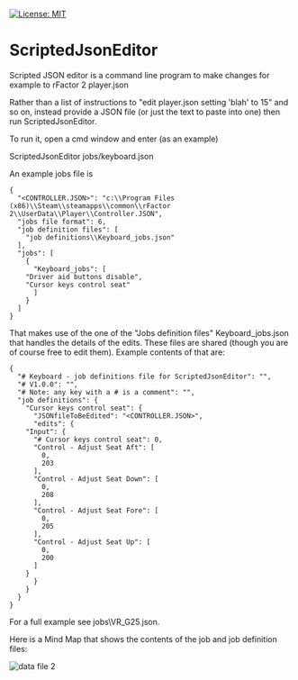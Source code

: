 [![License: MIT](https://img.shields.io/badge/License-MIT-yellow.svg)](https://opensource.org/licenses/MIT)
# ScriptedJsonEditor
Scripted JSON editor is a command line program to make changes for example to rFactor 2 player.json

Rather than a list of instructions to "edit player.json setting 'blah' to 15" and so on, instead provide a JSON file (or just the text to paste into one) then run ScriptedJsonEditor.

To run it, open a cmd window and enter (as an example)

 ScriptedJsonEditor jobs/keyboard.json

An example jobs file is

	{
	  "<CONTROLLER.JSON>": "c:\\Program Files (x86)\\Steam\\steamapps\\common\\rFactor 2\\UserData\\Player\\Controller.JSON",
	  "jobs file format": 6,
	  "job definition files": [
	    "job definitions\\Keyboard_jobs.json"
	  ],
	  "jobs": [
	    {
	      "Keyboard_jobs": [
		"Driver aid buttons disable",
		"Cursor keys control seat"
	      ]
	    }
	  ]
	}


That makes use of the one of the "Jobs definition files" Keyboard_jobs.json
that handles the details of the edits.  These files are shared (though you
are of course free to edit them).
Example contents of that are:

	{
	  "# Keyboard - job definitions file for ScriptedJsonEditor": "",
	  "# V1.0.0": "",
	  "# Note: any key with a # is a comment": "",
	  "job definitions": {
	    "Cursor keys control seat": {
	      "JSONfileToBeEdited": "<CONTROLLER.JSON>",
	      "edits": {
		"Input": {
		  "# Cursor keys control seat": 0,
		  "Control - Adjust Seat Aft": [
		    0,
		    203
		  ],
		  "Control - Adjust Seat Down": [
		    0,
		    208
		  ],
		  "Control - Adjust Seat Fore": [
		    0,
		    205
		  ],
		  "Control - Adjust Seat Up": [
		    0,
		    200
		  ]
		}
	      }
	    }
	  }
	}

For a full example see jobs\VR_G25.json.

Here is a Mind Map that shows the contents of the job and job definition files:

![data file
2](https://raw.githubusercontent.com/TonyWhitley/ScriptedJsonEditor/master/DataFiles.jpeg)

